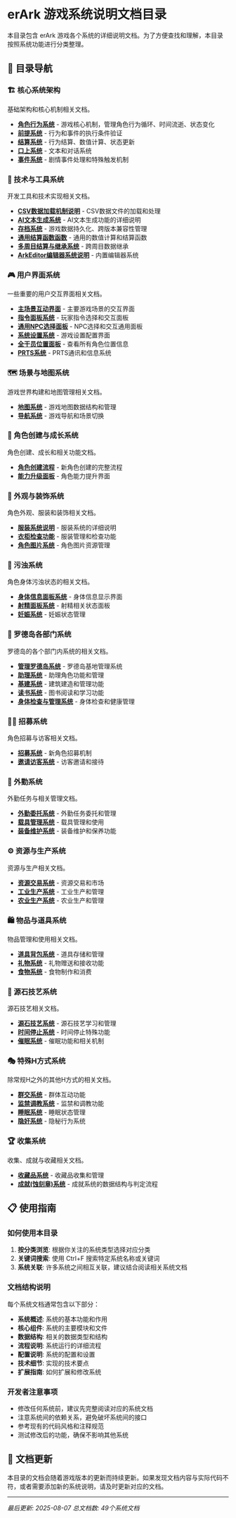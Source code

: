 # erArk 游戏系统说明文档目录

本目录包含 erArk 游戏各个系统的详细说明文档。为了方便查找和理解，本目录按照系统功能进行分类整理。

## 📖 目录导航

### 🏗️ 核心系统架构
基础架构和核心机制相关文档。

- [**角色行为系统**](./角色行为系统.md) - 游戏核心机制，管理角色行为循环、时间流逝、状态变化
- [**前提系统**](./前提系统.md) - 行为和事件的执行条件验证
- [**结算系统**](./结算系统.md) - 行为结算、数值计算、状态更新
- [**口上系统**](./口上系统.md) - 文本和对话系统
- [**事件系统**](./事件系统.md) - 剧情事件处理和特殊触发机制

### 🔧 技术与工具系统
开发工具和技术实现相关文档。

- [**CSV数据加载机制说明**](./CSV数据加载机制说明.md) - CSV数据文件的加载和处理
- [**AI文本生成系统**](./AI文本生成系统.md) - AI文本生成功能的详细说明
- [**存档系统**](./存档系统.md) - 游戏数据持久化、跨版本兼容性管理
- [**通用结算函数函数**](./通用结算函数函数.md) - 通用的数值计算和结算函数
- [**多周目结算与继承系统**](./多周目结算与继承系统.md) - 跨周目数据继承
- [**ArkEditor编辑器系统说明**](./ArkEditor编辑器系统说明.md) - 内置编辑器系统

### 🎮 用户界面系统
一些重要的用户交互界面相关文档。

- [**主场景互动界面**](./主场景互动界面.md) - 主要游戏场景的交互界面
- [**指令面板系统**](./指令面板系统.md) - 玩家指令选择和交互面板
- [**通用NPC选择面板**](./通用NPC选择面板.md) - NPC选择和交互通用面板
- [**系统设置系统**](./系统设置系统.md) - 游戏设置配置界面
- [**全干员位置面板**](./全干员位置面板.md) - 查看所有角色位置信息
- [**PRTS系统**](./PRTS系统.md) - PRTS通讯和信息系统

### 🗺️ 场景与地图系统
游戏世界构建和地图管理相关文档。

- [**地图系统**](./地图系统.md) - 游戏地图数据结构和管理
- [**导航系统**](./导航系统.md) - 游戏导航和场景切换

### 👥 角色创建与成长系统
角色创建、成长和相关功能文档。

- [**角色创建流程**](./角色创建流程.md) - 新角色创建的完整流程
- [**能力升级面板**](./能力升级面板.md) - 角色能力提升界面

### 👗 外观与装饰系统
角色外观、服装和装饰相关文档。

- [**服装系统说明**](./服装系统说明.md) - 服装系统的详细说明
- [**衣柜检查功能**](./衣柜检查功能.md) - 服装管理和检查功能
- [**角色图片系统**](./角色图片系统.md) - 角色图片资源管理

### 🧼 污浊系统
角色身体污浊状态的相关文档。

- [**身体信息面板系统**](./身体信息面板系统.md) - 身体信息显示界面
- [**射精面板系统**](./射精面板系统.md) - 射精相关状态面板
- [**妊娠系统**](./妊娠系统.md) - 妊娠状态管理

### 🏢 罗德岛各部门系统
罗德岛的各个部门内系统的相关文档。

- [**管理罗德岛系统**](./管理罗德岛系统.md) - 罗德岛基地管理系统
- [**助理系统**](./助理系统.md) - 助理角色功能和管理
- [**基建系统**](./基建系统.md) - 建筑建造和管理功能
- [**读书系统**](./读书系统.md) - 图书阅读和学习功能
- [**身体检查与管理系统**](./身体检查与管理系统.md) - 身体检查和健康管理

### 🧑‍💼 招募系统
角色招募与访客相关文档。

- [**招募系统**](./招募系统.md) - 新角色招募机制
- [**邀请访客系统**](./邀请访客系统.md) - 访客邀请和接待

### 🚚 外勤系统
外勤任务与相关管理文档。

- [**外勤委托系统**](./外勤委托系统.md) - 外勤任务委托和管理
- [**载具管理系统**](./载具管理系统.md) - 载具管理和使用
- [**装备维护系统**](./装备维护系统.md) - 装备维护和保养功能

### ⚙️ 资源与生产系统
资源与生产相关文档。

- [**资源交易系统**](./资源交易系统.md) - 资源交易和市场
- [**工业生产系统**](./工业生产系统.md) - 工业生产和管理
- [**农业生产系统**](./农业生产系统.md) - 农业生产和管理

### 🛍️ 物品与道具系统
物品管理和使用相关文档。

- [**道具背包系统**](./道具背包系统.md) - 道具存储和管理
- [**礼物系统**](./礼物系统.md) - 礼物赠送和接收功能
- [**食物系统**](./食物系统.md) - 食物制作和消费

### 🌟 源石技艺系统
源石技艺相关文档。

- [**源石技艺系统**](./源石技艺系统.md) - 源石技艺学习和管理
- [**时间停止系统**](./时间停止系统.md) - 时间停止特殊功能
- [**催眠系统**](./催眠系统.md) - 催眠功能和相关机制

### 🎭 特殊H方式系统
除常规H之外的其他H方式的相关文档。

- [**群交系统**](./群交系统.md) - 群体互动功能
- [**监禁调教系统**](./监禁调教系统.md) - 监禁和调教功能
- [**睡眠系统**](./睡眠系统.md) - 睡眠状态管理
- [**隐奸系统**](./隐奸系统.md) - 隐秘行为系统

### 🏆 收集系统
收集、成就与收藏相关文档。

- [**收藏品系统**](./收藏品系统.md) - 收藏品收集和管理
- [**成就(蚀刻章)系统**](./成就系统.md) - 成就系统的数据结构与判定流程

## 📋 使用指南

### 如何使用本目录
1. **按分类浏览**: 根据你关注的系统类型选择对应分类
2. **关键词搜索**: 使用 Ctrl+F 搜索特定系统名称或关键词
3. **系统关联**: 许多系统之间相互关联，建议结合阅读相关系统文档

### 文档结构说明
每个系统文档通常包含以下部分：
- **系统概述**: 系统的基本功能和作用
- **核心组件**: 系统的主要模块和文件
- **数据结构**: 相关的数据类型和结构
- **流程说明**: 系统运行的详细流程
- **配置说明**: 系统的配置和设置
- **技术细节**: 实现的技术要点
- **扩展指南**: 如何扩展和修改系统

### 开发者注意事项
- 修改任何系统前，建议先完整阅读对应的系统文档
- 注意系统间的依赖关系，避免破坏系统间的接口
- 参考现有的代码风格和注释规范
- 测试修改后的功能，确保不影响其他系统

## 🔄 文档更新

本目录的文档会随着游戏版本的更新而持续更新。如果发现文档内容与实际代码不符，或者需要添加新的系统说明，请及时更新对应的文档。

---

*最后更新: 2025-08-07*
*总文档数: 49个系统文档*
